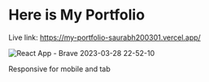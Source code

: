 # Here is My Portfolio

Live link: https://my-portfolio-saurabh200301.vercel.app/



![React App - Brave 2023-03-28 22-52-10](https://user-images.githubusercontent.com/80611268/228322446-c509e9c8-7889-4051-9df8-7bbc9bf0712a.gif)


Responsive for mobile and tab
